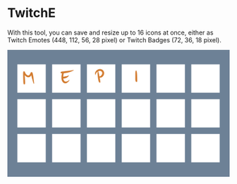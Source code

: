 # TwitchE
With this tool, you can save and resize up to 16 icons at once, either as Twitch Emotes (448, 112, 56, 28 pixel) or Twitch Badges (72, 36, 18 pixel).

![Template](https://github.com/MrMepi/TwitchE/blob/master/Template.png?raw=true)
